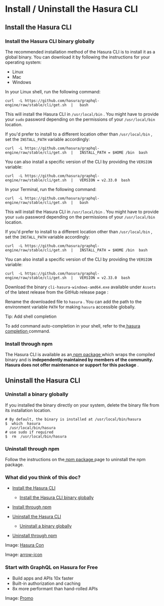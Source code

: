 # Install / Uninstall the Hasura CLI

## Install the Hasura CLI​

### Install the Hasura CLI binary globally​

The recommended installation method of the Hasura CLI is to install it as a global binary. You can download it by
following the instructions for your operating system:

- Linux
- Mac
- Windows


In your Linux shell, run the following command:

`curl  -L https://github.com/hasura/graphql-engine/raw/stable/cli/get.sh  |   bash`

This will install the Hasura CLI in `/usr/local/bin` . You might have to provide your `sudo` password depending on the
permissions of your `/usr/local/bin` location.

If you'd prefer to install to a different location other than `/usr/local/bin` , set the `INSTALL_PATH` variable
accordingly:

`curl  -L https://github.com/hasura/graphql-engine/raw/stable/cli/get.sh  |   INSTALL_PATH = $HOME /bin  bash`

You can also install a specific version of the CLI by providing the `VERSION` variable:

`curl  -L https://github.com/hasura/graphql-engine/raw/stable/cli/get.sh  |   VERSION = v2.33.0  bash`

In your Terminal, run the following command:

`curl  -L https://github.com/hasura/graphql-engine/raw/stable/cli/get.sh  |   bash`

This will install the Hasura CLI in `/usr/local/bin` . You might have to provide your `sudo` password depending on the
permissions of your `/usr/local/bin` location.

If you'd prefer to install to a different location other than `/usr/local/bin` , set the `INSTALL_PATH` variable
accordingly:

`curl  -L https://github.com/hasura/graphql-engine/raw/stable/cli/get.sh  |   INSTALL_PATH = $HOME /bin  bash`

You can also install a specific version of the CLI by providing the `VERSION` variable:

`curl  -L https://github.com/hasura/graphql-engine/raw/stable/cli/get.sh  |   VERSION = v2.33.0  bash`

Download the binary `cli-hasura-windows-amd64.exe` available under `Assets` of the latest release from the GitHub
release page :

Rename the downloaded file to `hasura` . You can add the path to the environment variable `PATH` for making `hasura` accessible globally.

Tip: Add shell completion

To add command auto-completion in your shell, refer to the[ hasura completion ](https://hasura.io/docs/latest/hasura-cli/commands/hasura_completion/)command.

### Install through npm​

The Hasura CLI is available as an[ npm package ](https://www.npmjs.com/package/hasura-cli)which wraps the compiled
binary and is **independently maintained by members of the community. Hasura does not offer maintenance or support for
this package** .

## Uninstall the Hasura CLI​

### Uninstall a binary globally​

If you installed the binary directly on your system, delete the binary file from its installation location.

```
# By default, the binary is installed at /usr/local/bin/hasura
$  which  hasura
  /usr/local/bin/hasura
# use sudo if required
$  rm  /usr/local/bin/hasura
```

### Uninstall through npm​

Follow the instructions on the[ npm package ](https://www.npmjs.com/package/hasura-cli)page to uninstall the npm
package.

### What did you think of this doc?

- [ Install the Hasura CLI ](https://hasura.io/docs/latest/hasura-cli/install-hasura-cli/#install-the-hasura-cli)
    - [ Install the Hasura CLI binary globally ](https://hasura.io/docs/latest/hasura-cli/install-hasura-cli/#install-the-hasura-cli-binary-globally)

- [ Install through npm ](https://hasura.io/docs/latest/hasura-cli/install-hasura-cli/#install-through-npm)
- [ Uninstall the Hasura CLI ](https://hasura.io/docs/latest/hasura-cli/install-hasura-cli/#uninstall-the-hasura-cli)
    - [ Uninstall a binary globally ](https://hasura.io/docs/latest/hasura-cli/install-hasura-cli/#uninstall-a-binary-globally)

- [ Uninstall through npm ](https://hasura.io/docs/latest/hasura-cli/install-hasura-cli/#uninstall-through-npm)


Image: [ Hasura Con ](https://res.cloudinary.com/dh8fp23nd/image/upload/v1686154570/hasura-con-2023/has-con-light-date_r2a2ud.png)

Image: [ arrow-icon ](https://res.cloudinary.com/dh8fp23nd/image/upload/v1683723549/main-web/chevron-right_ldbi7d.png)

### Start with GraphQL on Hasura for Free

- Build apps and APIs 10x faster
- Built-in authorization and caching
- 8x more performant than hand-rolled APIs


Image: [ Promo ](https://hasura.io/docs/assets/images/hasura-free-ff60e409244e0ea12b5a3045d1a9096b.png)
